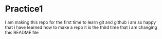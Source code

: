# Practice1
I am making this repo for the first time to learn git and github
i am so happy that i have learned how to make a repo
it is the third time that i am changing this README file
